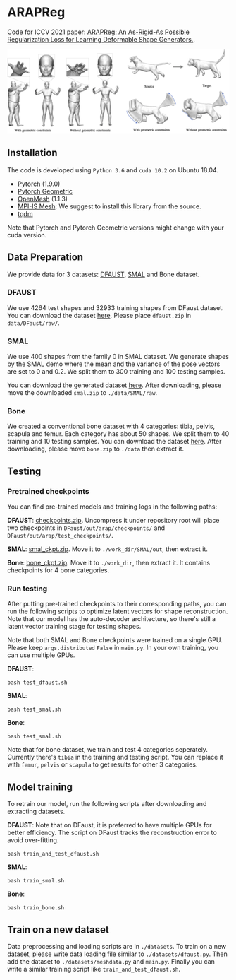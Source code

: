 # ARAPReg
Code for ICCV 2021 paper: [ARAPReg: An As-Rigid-As Possible Regularization Loss for Learning Deformable Shape Generators.](https://drive.google.com/file/d/1KSIYgcT_L4_EDn70TBbi5qllq5VvAzpm/view?usp=sharing).
<p align="center"> 
<img src="Teaser.png">
</p>

## Installation
The code is developed using `Python 3.6` and `cuda 10.2` on Ubuntu 18.04. 
* [Pytorch](https://pytorch.org/) (1.9.0)
* [Pytorch Geometric](https://github.com/rusty1s/pytorch_geometric)
* [OpenMesh](https://github.com/nmaxwell/OpenMesh-Python) (1.1.3)
* [MPI-IS Mesh](https://github.com/MPI-IS/mesh): We suggest to install this library from the source.
* [tqdm](https://github.com/tqdm/tqdm)

Note that Pytorch and Pytorch Geometric versions might change with your cuda version. 


## Data Preparation
We provide data for 3 datasets: [DFAUST](https://dfaust.is.tue.mpg.de/), [SMAL](https://smal.is.tue.mpg.de/) and Bone dataset. 

### DFAUST
We use 4264 test shapes and 32933 training shapes from DFaust dataset.
You can download the dataset [here](https://drive.google.com/file/d/1BaACAdJO0uoH5P084Gw11a_j3nKVSUjn/view?usp=sharing).
Please place `dfaust.zip` in `data/DFaust/raw/`.

### SMAL
We use 400 shapes from the family 0 in SMAL dataset. We generate shapes by the SMAL demo where the mean and the variance of the pose vectors are set to 0 and 0.2. We split them to 300 training and 100 testing samples. 

You can download the generated dataset [here](https://drive.google.com/file/d/1L3n6i097bgZtNYAmnGM9NwOWBNd4c1Fr/view?usp=sharing).
After downloading, please move the downloaded `smal.zip` to `./data/SMAL/raw`.

### Bone
We created a conventional bone dataset with 4 categories: tibia, pelvis, scapula and femur. Each category has about 50 shapes. We split them to 40 training and 10 testing samples. 
You can download the dataset [here](https://drive.google.com/file/d/1Naq1F6V-Oxw4AQZJeaCKfRrOCQneF0gT/view?usp=sharing).
After downloading, please move `bone.zip` to `./data` then extract it. 


## Testing
### Pretrained checkpoints
You can find pre-trained models and training logs in the following paths:

**DFAUST**: [checkpoints.zip](https://drive.google.com/file/d/1KvKe1ZqvpfC4FtAG1OQvSsO28jNS1LkJ/view?usp=sharing). Uncompress it under repository root will place two checkpoints in `DFaust/out/arap/checkpoints/` and `DFaust/out/arap/test_checkpoints/`.

**SMAL**: [smal_ckpt.zip](https://drive.google.com/file/d/1IIAW5SmylMHsFpU-croeu-uNPdKP_fnL/view?usp=sharing).  Move it to `./work_dir/SMAL/out`, then extract it. 

**Bone**: [bone_ckpt.zip](https://drive.google.com/file/d/1pKiLV2V0DD6_izzYA6r1yNPSouA2OVW8/view?usp=sharing). Move it to `./work_dir`, then extract it. It contains checkpoints for 4 bone categories. 

### Run testing 
After putting pre-trained checkpoints to their corresponding paths, you can run the following scripts to optimize latent vectors for shape reconstruction. Note that our model has the auto-decoder architecture, so there's still a latent vector training stage for testing shapes. 

Note that both SMAL and Bone checkpoints were trained on a single GPU. Please keep `args.distributed` `False` in `main.py`. In your own training, you can use multiple GPUs. 

**DFAUST**:
```
bash test_dfaust.sh
```
**SMAL**:
```
bash test_smal.sh
```
**Bone**:
```
bash test_smal.sh
```
Note that for bone dataset, we train and test 4 categories seperately. Currently there's `tibia` in the training and testing script. You can replace it with `femur`, `pelvis` or `scapula` to get results for other 3 categories. 


## Model training 
To retrain our model, run the following scripts after downloading and extracting datasets. 

**DFAUST**:
Note that on DFaust, it is preferred to have multiple GPUs for better efficiency. The script on DFaust tracks the reconstruction error to avoid over-fitting.
```
bash train_and_test_dfaust.sh
```
**SMAL**:
```
bash train_smal.sh
```
**Bone**:
```
bash train_bone.sh
```


## Train on a new dataset
Data preprocessing and loading scripts are in `./datasets`.
To train on a new dataset, please write data loading file similar to `./datasets/dfaust.py`. Then add the dataset to `./datasets/meshdata.py` and `main.py`. Finally you can write a similar training script like `train_and_test_dfaust.sh`. 



